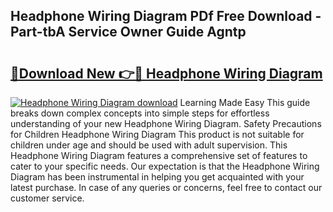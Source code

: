 ## Headphone Wiring Diagram PDf Free Download - Part-tbA Service Owner Guide Agntp

# <h2><a href="http://dfq9yh.blite.top/?on=Headphone+Wiring+Diagram">🔗Download New 👉🔴 Headphone Wiring Diagram</a></h2>

[![Headphone Wiring Diagram download](https://i.imgur.com/lujVjoI.png)](http://dfq9yh.blite.top/?on=Headphone+Wiring+Diagram)
Learning Made Easy This guide breaks down complex concepts into simple steps for effortless understanding of your new Headphone Wiring Diagram. Safety Precautions for Children Headphone Wiring Diagram This product is not suitable for children under age and should be used with adult supervision. This Headphone Wiring Diagram features a comprehensive set of features to cater to your specific needs. Our expectation is that the Headphone Wiring Diagram has been instrumental in helping you get acquainted with your latest purchase. In case of any queries or concerns, feel free to contact our customer service.
